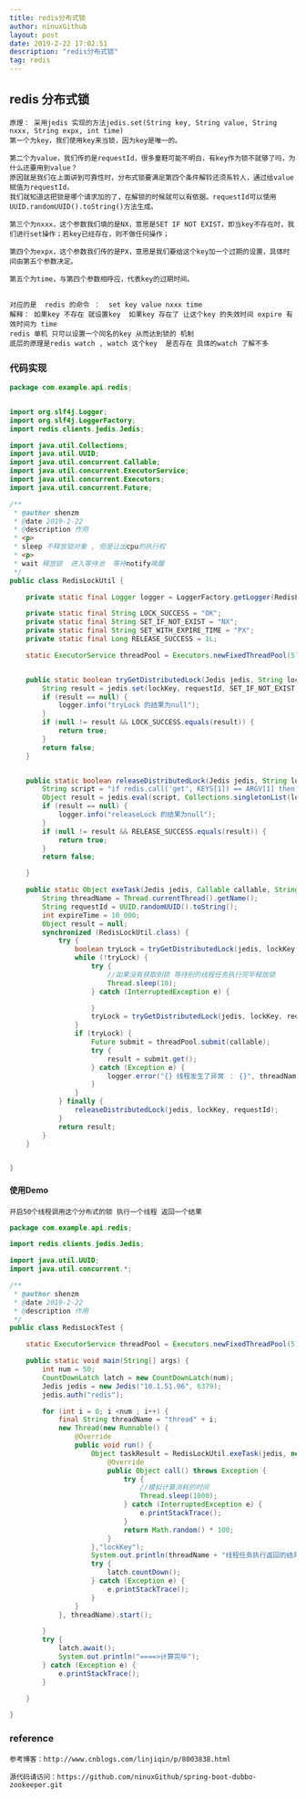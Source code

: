 ```yaml
---
title: redis分布式锁
author: ninuxGithub
layout: post
date: 2019-2-22 17:02:51
description: "redis分布式锁"
tag: redis
---
```


## redis 分布式锁

    原理： 采用jedis 实现的方法jedis.set(String key, String value, String nxxx, String expx, int time)
    第一个为key，我们使用key来当锁，因为key是唯一的。
    
    第二个为value，我们传的是requestId，很多童鞋可能不明白，有key作为锁不就够了吗，为什么还要用到value？
    原因就是我们在上面讲到可靠性时，分布式锁要满足第四个条件解铃还须系铃人，通过给value赋值为requestId，
    我们就知道这把锁是哪个请求加的了，在解锁的时候就可以有依据。requestId可以使用UUID.randomUUID().toString()方法生成。
    
    第三个为nxxx，这个参数我们填的是NX，意思是SET IF NOT EXIST，即当key不存在时，我们进行set操作；若key已经存在，则不做任何操作；
    
    第四个为expx，这个参数我们传的是PX，意思是我们要给这个key加一个过期的设置，具体时间由第五个参数决定。
    
    第五个为time，与第四个参数相呼应，代表key的过期时间。
    
    
    对应的是  redis 的命令 ：  set key value nxxx time   
    解释： 如果key 不存在 就设置key  如果key 存在了 让这个key 的失效时间 expire 有效时间为 time 
    redis 单机 只可以设置一个同名的key 从而达到锁的 机制
    底层的原理是redis watch , watch 这个key  是否存在 具体的watch 了解不多
    
    
### 代码实现
    
```java
package com.example.api.redis;


import org.slf4j.Logger;
import org.slf4j.LoggerFactory;
import redis.clients.jedis.Jedis;

import java.util.Collections;
import java.util.UUID;
import java.util.concurrent.Callable;
import java.util.concurrent.ExecutorService;
import java.util.concurrent.Executors;
import java.util.concurrent.Future;

/**
 * @author shenzm
 * @date 2019-2-22
 * @description 作用
 * <p>
 * sleep 不释放锁对象 , 但是让出cpu的执行权
 * <p>
 * wait 释放锁  进入等待池  等待notify唤醒
 */
public class RedisLockUtil {

    private static final Logger logger = LoggerFactory.getLogger(RedisLockUtil.class);

    private static final String LOCK_SUCCESS = "OK";
    private static final String SET_IF_NOT_EXIST = "NX";
    private static final String SET_WITH_EXPIRE_TIME = "PX";
    private static final Long RELEASE_SUCCESS = 1L;

    static ExecutorService threadPool = Executors.newFixedThreadPool(5);


    public static boolean tryGetDistributedLock(Jedis jedis, String lockKey, String requestId, int expireTime) {
        String result = jedis.set(lockKey, requestId, SET_IF_NOT_EXIST, SET_WITH_EXPIRE_TIME, expireTime);
        if (result == null) {
            logger.info("tryLock 的结果为null");
        }
        if (null != result && LOCK_SUCCESS.equals(result)) {
            return true;
        }
        return false;
    }


    public static boolean releaseDistributedLock(Jedis jedis, String lockKey, String requestId) {
        String script = "if redis.call('get', KEYS[1]) == ARGV[1] then return redis.call('del', KEYS[1]) else return 0 end";
        Object result = jedis.eval(script, Collections.singletonList(lockKey), Collections.singletonList(requestId));
        if (result == null) {
            logger.info("releaseLock 的结果为null");
        }
        if (null != result && RELEASE_SUCCESS.equals(result)) {
            return true;
        }
        return false;

    }

    public static Object exeTask(Jedis jedis, Callable callable, String lockKey) {
        String threadName = Thread.currentThread().getName();
        String requestId = UUID.randomUUID().toString();
        int expireTime = 10_000;
        Object result = null;
        synchronized (RedisLockUtil.class) {
            try {
                boolean tryLock = tryGetDistributedLock(jedis, lockKey, requestId, expireTime);
                while (!tryLock) {
                    try {
                        //如果没有获取到锁 等待别的线程任务执行完毕释放锁
                        Thread.sleep(10);
                    } catch (InterruptedException e) {

                    }
                    tryLock = tryGetDistributedLock(jedis, lockKey, requestId, expireTime);
                }
                if (tryLock) {
                    Future submit = threadPool.submit(callable);
                    try {
                        result = submit.get();
                    } catch (Exception e) {
                        logger.error("{} 线程发生了异常 ： {}", threadName, e);
                    }
                }
            } finally {
                releaseDistributedLock(jedis, lockKey, requestId);
            }
            return result;
        }
    }


}


```      

#### 使用Demo
    开启50个线程调用这个分布式的锁 执行一个线程 返回一个结果

```java
package com.example.api.redis;

import redis.clients.jedis.Jedis;

import java.util.UUID;
import java.util.concurrent.*;

/**
 * @author shenzm
 * @date 2019-2-22
 * @description 作用
 */
public class RedisLockTest {

    static ExecutorService threadPool = Executors.newFixedThreadPool(5);

    public static void main(String[] args) {
        int num = 50;
        CountDownLatch latch = new CountDownLatch(num);
        Jedis jedis = new Jedis("10.1.51.96", 6379);
        jedis.auth("redis");

        for (int i = 0; i <num ; i++) {
            final String threadName = "thread" + i;
            new Thread(new Runnable() {
                @Override
                public void run() {
                    Object taskResult = RedisLockUtil.exeTask(jedis, new Callable<Object>() {
                        @Override
                        public Object call() throws Exception {
                            try {
                                //模拟计算消耗的时间
                                Thread.sleep(1000);
                            } catch (InterruptedException e) {
                                e.printStackTrace();
                            }
                            return Math.random() * 100;
                        }
                    },"lockKey");
                    System.out.println(threadName + "线程任务执行返回的结果： "+taskResult);
                    try {
                        latch.countDown();
                    } catch (Exception e) {
                        e.printStackTrace();
                    }
                }
            }, threadName).start();

        }
        try {
            latch.await();
            System.out.println("====>计算完毕");
        } catch (Exception e) {
            e.printStackTrace();
        }

    }

}

``` 



### reference 
    参考博客：http://www.cnblogs.com/linjiqin/p/8003838.html
    
    源代码请访问：https://github.com/ninuxGithub/spring-boot-dubbo-zookeeper.git   






